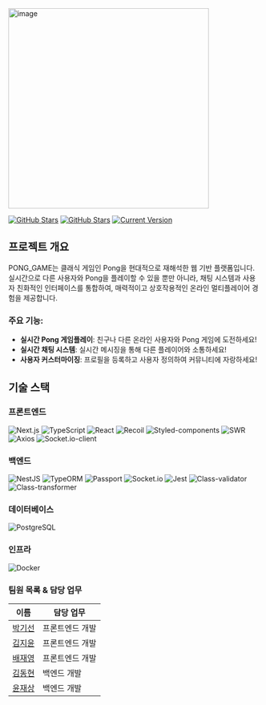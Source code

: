 
<img src="https://github.com/5GoInMul-Transcendence/ft_transcendence/assets/28525747/281cd03a-283e-4ffe-b33d-e74b15f9c4ac" alt="image" width="400" height="400">

[![GitHub Stars](https://img.shields.io/github/stars/5GoInMul-Transcendence/ft_transcendence?style=for-the-badge
)](https://github.com/5GoInMul-Transcendence/ft_transcendence/stargazers) [![GitHub Stars](https://img.shields.io/github/issues/5GoInMul-Transcendence/ft_transcendence?style=for-the-badge)](https://github.com/5GoInMul-Transcendence/ft_transcendence/issues) [![Current Version](https://img.shields.io/badge/version-1.0.0-black?style=for-the-badge)](https://github.com/IgorAntun/node-chat)

## 프로젝트 개요

PONG_GAME는 클래식 게임인 Pong을 현대적으로 재해석한 웹 기반 플랫폼입니다. 실시간으로 다른 사용자와 Pong을 플레이할 수 있을 뿐만 아니라, 채팅 시스템과 사용자 친화적인 인터페이스를 통합하여, 매력적이고 상호작용적인 온라인 멀티플레이어 경험을 제공합니다.

### 주요 기능:

- **실시간 Pong 게임플레이**: 친구나 다른 온라인 사용자와 Pong 게임에 도전하세요!
- **실시간 채팅 시스템**: 실시간 메시징을 통해 다른 플레이어와 소통하세요!
- **사용자 커스터마이징**: 프로필을 등록하고 사용자 정의하여 커뮤니티에 자랑하세요!

## 기술 스택

### 프론트엔드
![Next.js](https://img.shields.io/badge/-Next.js-black?logo=next.js&style=flat)  ![TypeScript](https://img.shields.io/badge/-TypeScript-blue?logo=typescript&style=flat)  ![React](https://img.shields.io/badge/-React-blue?logo=react&style=flat)  ![Recoil](https://img.shields.io/badge/-Recoil-9cf?logo=recoil&style=flat)  ![Styled-components](https://img.shields.io/badge/-Styled_components-ff69b4?logo=styled-components&style=flat)  ![SWR](https://img.shields.io/badge/-SWR-green?logo=vercel&style=flat)  ![Axios](https://img.shields.io/badge/-Axios-blue?logo=axios&style=flat)  ![Socket.io-client](https://img.shields.io/badge/-Socket.io-010101?logo=socket.io&style=flat)

### 백엔드
![NestJS](https://img.shields.io/badge/-NestJS-red?logo=nestjs&style=flat)  ![TypeORM](https://img.shields.io/badge/-TypeORM-orange?logo=typeorm&style=flat)  ![Passport](https://img.shields.io/badge/-Passport-lightgrey?logo=passport&style=flat)  ![Socket.io](https://img.shields.io/badge/-Socket.io-010101?logo=socket.io&style=flat)  ![Jest](https://img.shields.io/badge/-Jest-red?logo=jest&style=flat)  ![Class-validator](https://img.shields.io/badge/-Class_validator-orange?logo=typescript&style=flat)  ![Class-transformer](https://img.shields.io/badge/-Class_transformer-lightgrey?logo=typescript&style=flat)

### 데이터베이스
![PostgreSQL](https://img.shields.io/badge/-PostgreSQL-blue?logo=postgresql&style=flat)
### 인프라
![Docker](https://img.shields.io/badge/-Docker-blue?logo=docker&style=flat)


### 팀원 목록 & 담당 업무

| 이름 | 담당 업무 |
|------|-----------|
| [박기선](https://github.com/Arkingco) | 프론트엔드 개발 |
| [김지윤](https://github.com/kjy00) | 프론트엔드 개발 |
| [배재영](https://github.com/pearpearB) | 프론트엔드 개발 |
| [김동현](https://github.com/reg0145) | 백엔드 개발 |
| [윤재상](https://github.com/brixxt27) | 백엔드 개발 |

